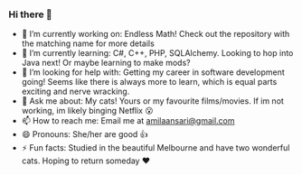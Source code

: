 ### Hi there 👋

<!--
**amilaansari/amilaansari** is a ✨ _special_ ✨ repository because its `README.md` (this file) appears on your GitHub profile.

Here are some ideas to get you started:

- 🔭 I’m currently working on ...
- 🌱 I’m currently learning ...
- 👯 I’m looking to collaborate on ...
- 🤔 I’m looking for help with ...
- 💬 Ask me about ...
- 📫 How to reach me: ...
- 😄 Pronouns: ...
- ⚡ Fun fact: ...
-->


- 🔭 I’m currently working on: Endless Math! Check out the repository with the matching name for more details
- 🌱 I’m currently learning: C#, C++, PHP, SQLAlchemy. Looking to hop into Java next! Or maybe learning to make mods?
- 🤔 I’m looking for help with: Getting my career in software development going! Seems like there is always more to learn, which is equal parts exciting and nerve wracking. 
- 💬 Ask me about: My cats! Yours or my favourite films/movies. If im not working, im likely binging Netflix 😮
- 📫 How to reach me: Email me at amilaansari@gmail.com
- 😄 Pronouns: She/her are good 👍
- ⚡ Fun facts: Studied in the beautiful Melbourne and have two wonderful cats. Hoping to return someday ❤️
